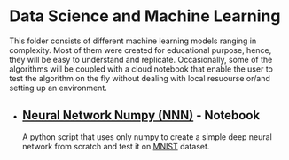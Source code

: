 # Data Science and Machine Learning

This folder consists of different machine learning models ranging in complexity.
Most of them were created for educational purpose, hence, they will be easy to understand and replicate.
Occasionally, some of the algorithms will be coupled with a cloud notebook that enable the user to test the algorithm on the fly without dealing with local resuourse or/and setting up an environment.

* ## [Neural Network Numpy (NNN)](neural_network_numpy.py) - Notebook

    A python script that uses only numpy to create a simple deep neural network from scratch and test it on [MNIST](https://en.wikipedia.org/wiki/MNIST_database) dataset.
